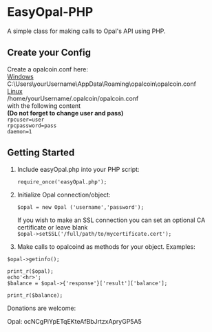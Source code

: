 # EasyOpal-PHP
A simple class for making calls to Opal's API using PHP.

Create your Config
---------------

Create a opalcoin.conf here:<br>
<u>Windows</u><br>
C:\Users\yourUsername\AppData\Roaming\opalcoin\opalcoin.conf<br>
<u>Linux</u><br>
/home/yourUsername/.opalcoin/opalcoin.conf<br>
with the following content<br>
<b>(Do not forget to change user and pass)</b><br>
`rpcuser=user`<br>
`rpcpassword=pass`<br>
`daemon=1`<br>


Getting Started
---------------
1. Include easyOpal.php into your PHP script:

	`require_once('easyOpal.php');`
2. Initialize Opal connection/object:

	`$opal = new Opal ('username','password');`<br>

	If you wish to make an SSL connection you can set an optional CA certificate or leave blank<br>
	`$opal->setSSL('/full/path/to/mycertificate.cert');`

3. Make calls to opalcoind as methods for your object. Examples:

  `$opal->getinfo();`<br>
  
  `print_r($opal);`<br>
  `echo'<hr>';`<br>
  `$balance = $opal->{'response'}['result']['balance'];`<br>
  
  `print_r($balance);`

Donations are welcome: 

Opal: ocNCgPiYpETqEKteAfBbJrtzxApryGP5A5

